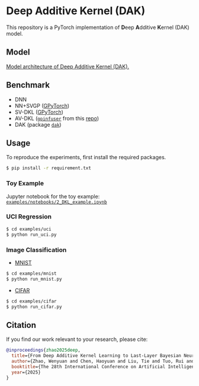 # Deep Additive Kernel (DAK)
This repository is a PyTorch implementation of **D**eep **A**dditive **K**ernel (DAK) model.

## Model
[Model architecture of Deep Additive Kernel (DAK).](assets/DAK.pdf)

## Benchmark
- DNN
- NN+SVGP ([GPyTorch](https://docs.gpytorch.ai/en/v1.6.0/examples/04_Variational_and_Approximate_GPs/SVGP_Regression_CUDA.html))
- SV-DKL ([GPyTorch](https://docs.gpytorch.ai/en/v1.6.0/examples/06_PyTorch_NN_Integration_DKL/Deep_Kernel_Learning_DenseNet_CIFAR_Tutorial.html))
- AV-DKL ([`gpinfuser`](gpinfuser) from this [repo](https://github.com/alanlsmatias/amortized-variational-dkl))
- DAK (package [`dak`](dak))

## Usage
To reproduce the experiments, first install the required packages.
```bash
$ pip install -r requirement.txt
```

### Toy Example
Jupyter notebook for the toy example: [`examples/notebooks/2_DKL_example.ipynb`](examples/notebooks/2_DKL_example.ipynb)

### UCI Regression
```bash
$ cd examples/uci
$ python run_uci.py 
```

### Image Classification
- [MNIST](https://yann.lecun.com/exdb/mnist/)
```bash
$ cd examples/mnist
$ python run_mnist.py 
```

- [CIFAR](https://www.cs.toronto.edu/~kriz/cifar.html)
```bash
$ cd examples/cifar
$ python run_cifar.py 
```

## Citation
If you find our work relevant to your research, please cite:
```bibtex
@inproceedings{zhao2025deep,
  title={From Deep Additive Kernel Learning to Last-Layer Bayesian Neural Networks via Induced Prior Approximation},
  author={Zhao, Wenyuan and Chen, Haoyuan and Liu, Tie and Tuo, Rui and Tian, Chao},
  booktitle={The 28th International Conference on Artificial Intelligence and Statistics},
  year={2025}
}
```
